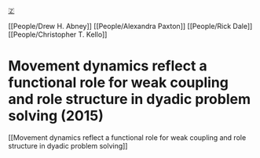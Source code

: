 [🇿](zotero://select/library/items/4WPJ78IR)

[[People/Drew H. Abney]] [[People/Alexandra Paxton]] [[People/Rick Dale]] [[People/Christopher T. Kello]] 
# Movement dynamics reflect a functional role for weak coupling and role structure in dyadic problem solving (2015)

[[Movement dynamics reflect a functional role for weak coupling and role structure in dyadic problem solving]]